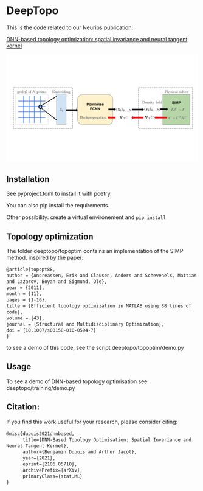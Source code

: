 # DeepTopo

This is the code related to our Neurips publication:

[DNN-based topology optimization: spatial invariance and neural tangent kernel](https://arxiv.org/abs/2106.05710)

![Algorithm scheme](schema_algo.png)

## Installation

See pyproject.toml to install it with poetry.

You can also pip install the requirements.

Other possibility: create a virtual environement and `pip install`


## Topology optimization

The folder deeptopo/topoptim contains an implementation of the SIMP method, inspired by the paper:
```
@article{topopt88,
author = {Andreassen, Erik and Clausen, Anders and Schevenels, Mattias and Lazarov, Boyan and Sigmund, Ole},
year = {2011},
month = {11},
pages = {1-16},
title = {Efficient topology optimization in MATLAB using 88 lines of code},
volume = {43},
journal = {Structural and Multidisciplinary Optimization},
doi = {10.1007/s00158-010-0594-7}
}
```

to see a demo of this code, see the script deeptopo/topoptim/demo.py


## Usage

To see a demo of DNN-based topology optimisation see deeptopo/training/demo.py




## Citation:
If you find this work useful for your research, please consider citing:

```
@misc{dupuis2021dnnbased, 
      title={DNN-Based Topology Optimisation: Spatial Invariance and Neural Tangent Kernel}, 
      author={Benjamin Dupuis and Arthur Jacot},
      year={2021},
      eprint={2106.05710},
      archivePrefix={arXiv},
      primaryClass={stat.ML}
}
```
